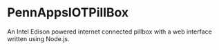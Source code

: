 # PennAppsIOTPillBox
An Intel Edison powered internet connected pillbox with a web interface written using Node.js.
